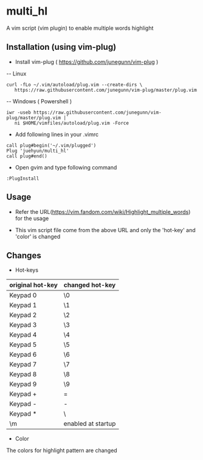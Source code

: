 # multi_hl

 A vim script (vim plugin) to enable multiple words highlight

## Installation (using vim-plug)

 - Install vim-plug ( https://github.com/junegunn/vim-plug )

 -- Linux
 ```
 curl -fLo ~/.vim/autoload/plug.vim --create-dirs \
    https://raw.githubusercontent.com/junegunn/vim-plug/master/plug.vim
 ```
 -- Windows ( Powershell )
 ```
 iwr -useb https://raw.githubusercontent.com/junegunn/vim-plug/master/plug.vim |`
    ni $HOME/vimfiles/autoload/plug.vim -Force
 ```

 - Add following lines in your .vimrc

  ```
  call plug#begin('~/.vim/plugged')
  Plug 'juehyun/multi_hl'
  call plug#end()
  ```

 - Open gvim and type following command
  ```
  :PlugInstall
  ```

## Usage

 - Refer the URL(https://vim.fandom.com/wiki/Highlight_multiple_words) for the usage

 - This vim script file come from the above URL and only the 'hot-key' and 'color' is changed


## Changes

 - Hot-keys

  | original hot-key | changed hot-key   |
  | ---------------- | ------------------|
  | Keypad 0         | \0                |
  | Keypad 1         | \1                |
  | Keypad 2         | \2                |
  | Keypad 3         | \3                |
  | Keypad 4         | \4                |
  | Keypad 5         | \5                |
  | Keypad 6         | \6                |
  | Keypad 7         | \7                |
  | Keypad 8         | \8                |
  | Keypad 9         | \9                |
  | Keypad +         | \=                |
  | Keypad -         | \-                |
  | Keypad *         | \\                |
  | \m               | enabled at startup|

 - Color

  The colors for highlight pattern are changed
